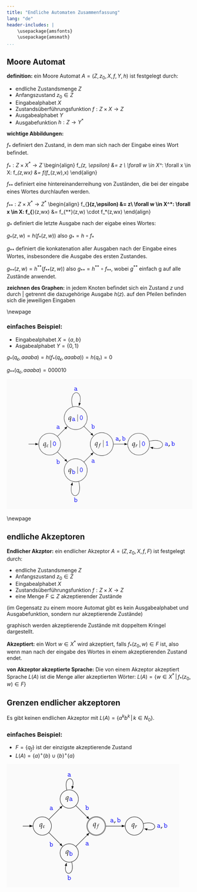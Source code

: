 ```yaml
---
title: "Endliche Automaten Zusammenfassung"
lang: "de"
header-includes: |
    \usepackage{amsfonts}
    \usepackage{amsmath}
...
```





## Moore Automat

**definition:** ein Moore Automat $A=(Z,z_0,X,f,Y,h)$ ist festgelegt durch:

- endliche Zustandsmenge $Z$
- Anfangszustand $z_0 \in Z$
- Eingabealphabet $X$
- Zustandsüberführungsfunktion $f:Z \times X \longrightarrow Z$
- Ausgabealphabet $Y$
- Ausgabefunktion $h:Z \longrightarrow Y^*$


**wichtige Abbildungen:** 

$f_*$ definiert den Zustand, in dem man sich nach der Eingabe eines Wort befindet.

$f_*:Z \times X^* \longrightarrow Z$
\begin{align}
    f_*(z, \epsilon) &= z \\
    \forall w \in X^*: \forall x \in X: f_*(z,wx) &= f(f_*(z,w),x)
\end{align}

$f_{**}$ definiert eine hintereinanderreihung von Zuständen, die bei der eingabe eines Wortes durchlaufen werden.

$f_{**}:Z \times X^* \longrightarrow Z^*$
\begin{align}
    f_{**}(z,\epsilon) &= z\\
    \forall w \in X^*: \forall x \in X: f_{**}(z,wx) &= f_{**}(z,w) \cdot f_*(z,wx)
\end{align}

$g_*$ definiert die letzte Ausgabe nach der eigabe eines Wortes:

$g_*(z,w) = h(f_*(z,w))$ also $g_* = h \circ f_*$

$g_{**}$ definiert die konkatenation aller Ausgaben nach der Eingabe eines Wortes, insbesondere die Ausgabe des ersten Zustandes.

$g_{**}(z,w) = h^{**}(f_{**}(z,w))$ also $g_{**} = h^{**} \circ f_{**}$, wobei $g^{**}$ einfach g auf alle Zustände anwendet.

**zeichnen des Graphen:** in jedem Knoten befindet sich ein Zustand $z$ und durch $|$ getrennt die dazugehörige Ausgabe $h(z)$. auf den Pfeilen befinden sich die jeweiligen Eingaben




\newpage
### einfaches Beispiel:

- Eingabealphabet $X=\{a,b\}$
- Asgabealphabet $Y=\{0,1\}$

$g_*(q_\epsilon,aaaba) = h(f_*(q_\epsilon,aaaba)) = h(q_r) = 0$

$g_{**}(q_\epsilon, aaaba) = 000010$

![einfacher Moore Automat](pictures/mooreautomat.png)





\newpage
## endliche Akzeptoren
 
**Endlicher Akzptor:** ein endlicher Akzeptor $A=(Z,z_0,X,f,F)$ ist festgelegt durch:

- endliche Zustandsmenge $Z$
- Anfangszustand $z_0 \in Z$
- Eingabealphabet $X$
- Zustandsüberführungsfunktion $f:Z \times X \longrightarrow Z$
- eine Menge $F \subseteq Z$ akzeptierender Zustände

(im Gegensatz zu einem moore Automat gibt es kein Ausgabealphabet und Ausgabefunktion, sondern nur akzeptierende Zustände)

graphisch werden akzeptierende Zustände mit doppeltem Kringel dargestellt.

**Akzeptiert:** ein Wort $w \in X^*$ wird akzeptiert, falls $f_*(z_0,w) \in F$ ist, also wenn man nach der eingabe des Wortes in einem akzeptierenden Zustand endet.

**von Akzeptor akzeptierte Sprache:** Die von einem Akzeptor akzeptiert Sprache $L(A)$ ist die Menge aller akzeptierten Wörter: $L(A) = \{w\in X^*\,|\,f_*(z_0,w)\in F\}$


## Grenzen endlicher akzeptoren

Es gibt keinen endlichen Akzeptor mit $L(A)=\{a^kb^k\,|\,k\in N_0\}$.


### einfaches Beispiel:

- $F=\{q_f\}$ ist der einzigste akzeptierende Zustand
- $L(A)=\{a\}^+\{b\} \cup \{b\}^+\{a\}$

![endlicher Akzeptor aus dem vorherigen Automaten](pictures/akzeptor.png)
